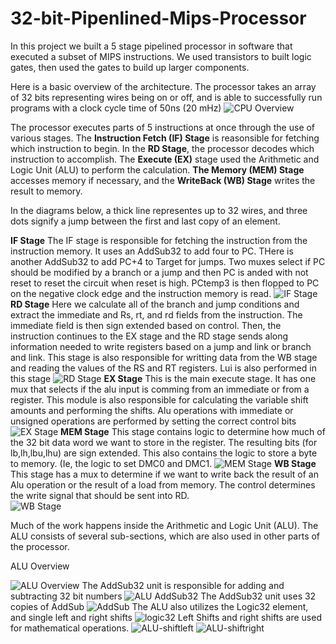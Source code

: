 # 32-bit-Pipenlined-Mips-Processor
In this project we built a 5 stage pipelined processor in software that executed a subset of MIPS instructions. We used transistors to built logic gates, then used the gates to build up larger components. 

Here is a basic overview of the architecture. The processor takes an array of 32 bits representing wires being on or off, and is able to successfully run programs with a clock cycle time of 50ns (20 mHz)
![CPU Overview](https://github.com/billpottle/32-bit-Pipelined-Mips-Processor/blob/master/images/CPUOverview.jpg)

The processor executes parts of 5 instructions at once through the use of various stages. The **Instruction Fetch (IF) Stage** is reasonsible for fetching which instruction to begin. In the **RD Stage**, the processor decodes which instruction to accomplish.  The **Execute (EX)** stage used the Arithmetic and Logic Unit (ALU) to perform the calculation. **The Memory (MEM) Stage** accesses memory if necessary, and the **WriteBack (WB) Stage** writes the result to memory.  

In the diagrams below, a thick line representes up to 32 wires, and three dots signify a jump between the first and last copy of an element. 

**IF Stage** The IF stage is responsible for fetching the instruction from the instruction memory. It uses an AddSub32 to add four to PC. THere is another AddSub32 to add PC+4 to Target for jumps. Two muxes select if PC should be modified by a branch or a jump and then PC is anded with not reset to reset the circuit when reset is high. PCtemp3 is then flopped to PC on the negative clock edge and the instruction memory is read. 
![IF Stage](https://github.com/billpottle/32-bit-Pipelined-Mips-Processor/blob/master/images/IFetch.jpg)
**RD Stage** Here we calculate all of the branch and jump conditions and extract the immediate and Rs, rt, and rd fields from the instruction.  The immediate field is then sign extended based on control. Then, the instruction continues to the EX stage and the RD stage sends along information needed to write registers based on a jump and link or branch and link. This stage is also responsible for writting data from the WB stage and reading the values of the RS and RT registers. Lui is also performed in this stage
![RD Stage](https://github.com/billpottle/32-bit-Pipelined-Mips-Processor/blob/master/images/RD.jpg)
**EX Stage** This is the main execute stage. It has one mux that selects if the alu input is comming from an immediate or from a register. This module is also responsible for calculating the variable shift amounts and performing the shifts. Alu operations with immediate or unsigned operations are performed by setting the correct control bits
![EX Stage](https://github.com/billpottle/32-bit-Pipelined-Mips-Processor/blob/master/images/EX.jpg)
**MEM Stage** This stage contains logic to determine how much of the 32 bit data word we want to store in the register. The resulting bits (for lb,lh,lbu,lhu) are sign extended. This also contains the logic to store a byte to memory. (Ie, the logic to set DMC0 and DMC1.
![MEM Stage](https://github.com/billpottle/32-bit-Pipelined-Mips-Processor/blob/master/images/MEM.jpg)
**WB Stage** This stage has a mux to determine if we want to write back the result of an Alu operation or the result of a load from memory. The control determines the write signal that should be sent into RD.  
![WB Stage](https://github.com/billpottle/32-bit-Pipelined-Mips-Processor/blob/master/images/WB.jpg)

Much of the work happens inside the Arithmetic and Logic Unit (ALU). The ALU consists of several sub-sections, which are also used in other parts of the processor. 

ALU Overview

![ALU Overview](https://github.com/billpottle/32-bit-Pipelined-Mips-Processor/blob/master/images/ALU.jpg)
The AddSub32 unit is responsible for adding and subtracting 32 bit numbers
![ALU AddSub32](https://github.com/billpottle/32-bit-Pipelined-Mips-Processor/blob/master/images/ALU-addsub32.jpg)
The AddSub32 unit uses 32 copies of AddSub
![AddSub](https://github.com/billpottle/32-bit-Pipelined-Mips-Processor/blob/master/images/ALU-addsub.jpg)
The ALU also utilizes the Logic32 element, and single left and right shifts
![logic32](https://github.com/billpottle/32-bit-Pipelined-Mips-Processor/blob/master/images/ALU-logic32.jpg)
Left Shifts and right shifts are used for mathematical operations. 
![ALU-shiftleft](https://github.com/billpottle/32-bit-Pipelined-Mips-Processor/blob/master/images/ALU-shiftleft.jpg)
![ALU-shiftright](https://github.com/billpottle/32-bit-Pipelined-Mips-Processor/blob/master/images/ALU-shiftright.jpg)
